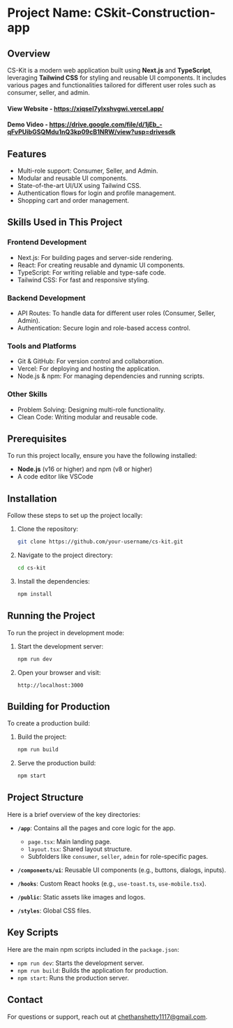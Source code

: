 # Project Name: CSkit-Construction-app

## Overview
CS-Kit is a modern web application built using **Next.js** and **TypeScript**, leveraging **Tailwind CSS** for styling and reusable UI components. It includes various pages and functionalities tailored for different user roles such as consumer, seller, and admin.
#### View Website - https://xiqsel7ylxshvgwi.vercel.app/ 
#### Demo Video - https://drive.google.com/file/d/1jEb_-qFvPUibGSQMdu1nQ3kp09cB1NRW/view?usp=drivesdk 

## Features
- Multi-role support: Consumer, Seller, and Admin.
- Modular and reusable UI components.
- State-of-the-art UI/UX using Tailwind CSS.
- Authentication flows for login and profile management.
- Shopping cart and order management.

## Skills Used in This Project
### Frontend Development
- Next.js: For building pages and server-side rendering.
- React: For creating reusable and dynamic UI components.
- TypeScript: For writing reliable and type-safe code.
- Tailwind CSS: For fast and responsive styling.
### Backend Development
- API Routes: To handle data for different user roles (Consumer, Seller, Admin).
- Authentication: Secure login and role-based access control.
### Tools and Platforms
- Git & GitHub: For version control and collaboration.
- Vercel: For deploying and hosting the application.
- Node.js & npm: For managing dependencies and running scripts.
### Other Skills
- Problem Solving: Designing multi-role functionality.
- Clean Code: Writing modular and reusable code.
## Prerequisites
To run this project locally, ensure you have the following installed:
- **Node.js** (v16 or higher) and npm (v8 or higher)
- A code editor like VSCode

## Installation
Follow these steps to set up the project locally:

1. Clone the repository:
   ```bash
   git clone https://github.com/your-username/cs-kit.git
   ```

2. Navigate to the project directory:
   ```bash
   cd cs-kit
   ```

3. Install the dependencies:
   ```bash
   npm install
   ```

## Running the Project
To run the project in development mode:

1. Start the development server:
   ```bash
   npm run dev
   ```

2. Open your browser and visit:
   ```
   http://localhost:3000
   ```

## Building for Production
To create a production build:

1. Build the project:
   ```bash
   npm run build
   ```

2. Serve the production build:
   ```bash
   npm start
   ```

## Project Structure
Here is a brief overview of the key directories:

- **`/app`**: Contains all the pages and core logic for the app.
  - `page.tsx`: Main landing page.
  - `layout.tsx`: Shared layout structure.
  - Subfolders like `consumer`, `seller`, `admin` for role-specific pages.

- **`/components/ui`**: Reusable UI components (e.g., buttons, dialogs, inputs).

- **`/hooks`**: Custom React hooks (e.g., `use-toast.ts`, `use-mobile.tsx`).

- **`/public`**: Static assets like images and logos.

- **`/styles`**: Global CSS files.

## Key Scripts
Here are the main npm scripts included in the `package.json`:

- `npm run dev`: Starts the development server.
- `npm run build`: Builds the application for production.
- `npm start`: Runs the production server.

## Contact
For questions or support, reach out at chethanshetty1117@gmail.com.

